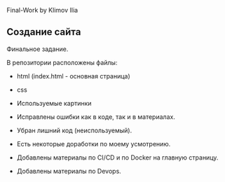 Final-Work by Klimov Ilia

## Создание сайта 

Финальное задание.

В репозитории расположены файлы:

- html (index.html - основная страница)
- css
- Используемые картинки


- Исправлены ошибки как в коде, так и в материалах.
- Убран лишний код (неиспользуемый).
- Есть некоторые доработки по моему усмотрению. 
- Добавлены материалы по CI/CD и по Docker на главную страницу. 
- Добавлены материалы по Devops.